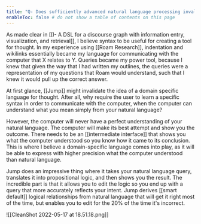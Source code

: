 ```yaml
---
title: "Q- Does sufficiently advanced natural language processing invalidate the need for a structured DSL"
enableToc: false # do not show a table of contents on this page
---
```

As made clear in [[I- A DSL for a discourse graph with information entry, visualization, and retrieval]], I believe syntax to be useful for creating a tool for thought. In my experience using [[Roam Research]], indentation and wikilinks essentially became my language for communicating with the computer that X relates to Y. Queries became my power tool, because I knew that given the way that I had written my outlines, the queries were a representation of my questions that Roam would understand, such that I knew it would pull up the correct answer.

At first glance, [[Jump]] might invalidate the idea of a domain specific language for thought. After all, why require the user to learn a specific syntax in order to communicate with the computer, when the computer can understand what you mean simply from your natural language?

However, the computer will never have a perfect understanding of your natural language. The computer will make its best attempt and show you the outcome. There needs to be an [[intermediate interface]] that shows you what the computer understood so you know how it came to its conclusion. This is where I believe a domain-specific language comes into play, as it will be able to express with higher precision what the computer understood than natural language.

Jump does an impressive thing where it takes your natural language query, translates it into propositional logic, and then shows you the result. The incredible part is that it allows you to edit the logic so you end up with a query that more accurately reflects your intent. Jump derives [[smart default]] logical relationships from natural language that will get it right most of the time, but enables you to edit for the 20% of the time it's incorrect.

![[CleanShot 2022-05-17 at 18.51.18.png]]